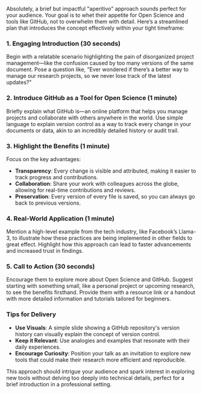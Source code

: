 Absolutely, a brief but impactful "aperitivo" approach sounds perfect for your audience. Your goal is to whet their appetite for Open Science and tools like GitHub, not to overwhelm them with detail. Here’s a streamlined plan that introduces the concept effectively within your tight timeframe:

### 1. **Engaging Introduction (30 seconds)**
Begin with a relatable scenario highlighting the pain of disorganized project management—like the confusion caused by too many versions of the same document. Pose a question like, "Ever wondered if there’s a better way to manage our research projects, so we never lose track of the latest updates?"

### 2. **Introduce GitHub as a Tool for Open Science (1 minute)**
Briefly explain what GitHub is—an online platform that helps you manage projects and collaborate with others anywhere in the world. Use simple language to explain version control as a way to track every change in your documents or data, akin to an incredibly detailed history or audit trail.

### 3. **Highlight the Benefits (1 minute)**
Focus on the key advantages:
- **Transparency**: Every change is visible and attributed, making it easier to track progress and contributions.
- **Collaboration**: Share your work with colleagues across the globe, allowing for real-time contributions and reviews.
- **Preservation**: Every version of every file is saved, so you can always go back to previous versions.

### 4. **Real-World Application (1 minute)**
Mention a high-level example from the tech industry, like Facebook’s Llama-3, to illustrate how these practices are being implemented in other fields to great effect. Highlight how this approach can lead to faster advancements and increased trust in findings.

### 5. **Call to Action (30 seconds)**
Encourage them to explore more about Open Science and GitHub. Suggest starting with something small, like a personal project or upcoming research, to see the benefits firsthand. Provide them with a resource link or a handout with more detailed information and tutorials tailored for beginners.

### Tips for Delivery
- **Use Visuals**: A simple slide showing a GitHub repository's version history can visually explain the concept of version control.
- **Keep it Relevant**: Use analogies and examples that resonate with their daily experiences.
- **Encourage Curiosity**: Position your talk as an invitation to explore new tools that could make their research more efficient and reproducible.

This approach should intrigue your audience and spark interest in exploring new tools without delving too deeply into technical details, perfect for a brief introduction in a professional setting.
